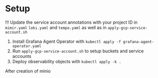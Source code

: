 # Setup

!!! Update the service account annotations with your project ID in `mimir.yaml` `loki.yaml` and `tempo.yaml` as well as in `apply-gcp-service-account.sh`

1. Install Grafana Agent Operator with `kubectl apply -f grafana-agent-operator.yaml`
2. Run `apply-gcp-service-account.sh` to setup buckets and service accounts
3. Deploy observability objects with `kubectl apply -k .`

After creation of minio
